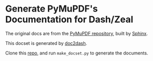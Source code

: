 Generate PyMuPDF's Documentation for Dash/Zeal
=======================

The original docs are from the [PyMuPDF repository](https://github.com/pymupdf/PyMuPDF), built by [Sphinx](https://www.sphinx-doc.org/en/master/).

This docset is generated by [doc2dash](https://github.com/hynek/doc2dash).

Clone this [repo](https://github.com/PowerSnail/pymupdf_zeal_doc), and run ``make_docset.py`` to generate the documents.

